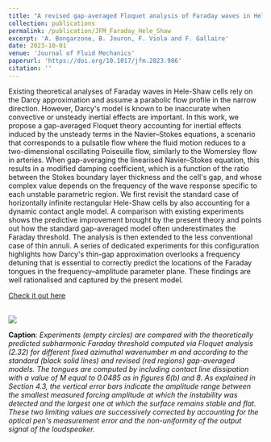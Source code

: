 ```yaml
---
title: "A revised gap-averaged Floquet analysis of Faraday waves in Hele-Shaw cells"
collection: publications
permalink: /publication/JFM_Faraday_Hele_Shaw
excerpt: 'A. Bongarzone, B. Jouron, F. Viola and F. Gallaire'
date: 2023-10-01
venue: 'Journal of Fluid Mechanics'
paperurl: 'https://doi.org/10.1017/jfm.2023.986'
citation: ''
---
```

Existing theoretical analyses of Faraday waves in Hele-Shaw cells rely on the Darcy approximation and assume a parabolic flow profile in the narrow direction. However, Darcy's model is known to be inaccurate when convective or unsteady inertial effects are important. In this work, we propose a gap-averaged Floquet theory accounting for inertial effects induced by the unsteady terms in the Navier–Stokes equations, a scenario that corresponds to a pulsatile flow where the fluid motion reduces to a two-dimensional oscillating Poiseuille flow, similarly to the Womersley flow in arteries. When gap-averaging the linearised Navier–Stokes equation, this results in a modified damping coefficient, which is a function of the ratio between the Stokes boundary layer thickness and the cell's gap, and whose complex value depends on the frequency of the wave response specific to each unstable parametric region. We first revisit the standard case of horizontally infinite rectangular Hele-Shaw cells by also accounting for a dynamic contact angle model. A comparison with existing experiments shows the predictive improvement brought by the present theory and points out how the standard gap-averaged model often underestimates the Faraday threshold. The analysis is then extended to the less conventional case of thin annuli. A series of dedicated experiments for this configuration highlights how Darcy's thin-gap approximation overlooks a frequency detuning that is essential to correctly predict the locations of the Faraday tongues in the frequency–amplitude parameter plane. These findings are well rationalised and captured by the present model.

[Check it out here](http://Alessandro-Bongarzone.github.io/files/JFM_Faraday_Hele_Shaw_Draft.pdf)

<br/><img src='/images/JFM_Faraday_Hele_Shaw_2023_GA_bis.pdf'>


**Caption**: _Experiments (empty circles) are compared with the theoretically predicted subharmonic Faraday threshold computed via Floquet analysis (2.32) for different fixed azimuthal wavenumber $m$ and according to the standard (black solid lines) and revised (red regions) gap-averaged models. The tongues are computed by including contact line dissipation with a value of $M$ equal to 0.0485  as in figures 6(b) and 8. As explained in Section 4.3, the vertical error bars indicate the amplitude range between the smallest measured forcing amplitude at which the instability was detected and the largest one at which the surface remains stable and flat. These two limiting values are successively corrected by accounting for the optical pen's measurement error and the non-uniformity of the output signal of the loudspeaker._



